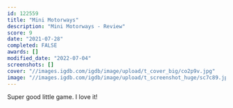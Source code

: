 ```yaml
---
id: 122559
title: "Mini Motorways"
description: "Mini Motorways - Review"
score: 9
date: "2021-07-28"
completed: FALSE
awards: []
modified_date: "2022-07-04"
screenshots: []
cover: "//images.igdb.com/igdb/image/upload/t_cover_big/co2p9v.jpg"
image: "//images.igdb.com/igdb/image/upload/t_screenshot_huge/sc7c89.jpg"
---
```

Super good little game. I love it!